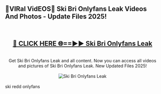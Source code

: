 <h2>🔴VIRal VidEOS🔴 Ski Bri Onlyfans Leak Videos And Photos - Update Files 2025!</h2>
<br>
<div align="center">
<h2><a href="https://virallinks.top/odZfE0" rel="nofollow">🔴 CLICK HERE 🌐==►► Ski Bri Onlyfans Leak</a></h2>
<br>
Get Ski Bri Onlyfans Leak and all content. Now you can access all videos and pictures of Ski Bri Onlyfans Leak. New Updated Files 2025!
<br>
<br>
<a href="https://virallinks.top/odZfE0" rel="nofollow" data-target="animated-image.originalLink"><img src="https://i.imgur.com/dJHk4Zq.gif)" alt="Ski Bri Onlyfans Leak" style="max-width: 100%; display: inline-block;" data-target="animated-image.originalImage"></a>
</div>
<br>
ski redd onlyfans